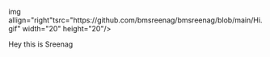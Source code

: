 <p>img allign="right"tsrc="https://github.com/bmsreenag/bmsreenag/blob/main/Hi.gif" width="20" height="20"/></p> Hey this is Sreenag
